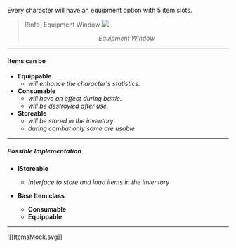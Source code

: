 Every character will have an equipment option with 5 item slots.

> [!info] Equipment Window
> ![](ff-equipment.png)
> <p style="text-align: center; "><i>Equipment Window</i></p>
> 

---

#### **Items can be**

- **Equippable**
	- *will enhance the character's statistics.*
- **Consumable**
	- *will have an effect during battle.*
	- *will be destroyied after use.*
- **Storeable**
	- *will be stored in the inventory*
	- *during combat only some are usable*


---

##### Possible Implementation

- **IStoreable**
	- *Interface to store and load items in the inventory*

- **Base Item class**
	- **Consumable**
	- **Equippable**

---


![[ItemsMock.svg]]